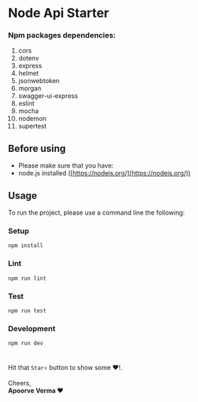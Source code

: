 # Node Api Starter
### **Npm packages dependencies:**
 1. cors
 2. dotenv
 3. express
 4. helmet
 5. jsonwebtoken
 6. morgan
 7. swagger-ui-express
 8. eslint
 9. mocha
 10. nodemon
 11. supertest
 ## Before using

-   Please make sure that you have:
-   node.js installed ([https://nodejs.org/](https://nodejs.org/))
## Usage

To run the project, please use a command line the following:

### Setup

```
npm install
```
### Lint

```
npm run lint
```
### Test

```
npm run test

```
### Development
```
npm run dev
```
#
Hit that  `Star⭐`  button to show some ❤️!.   

Cheers,  
**Apoorve Verma ❤️**


